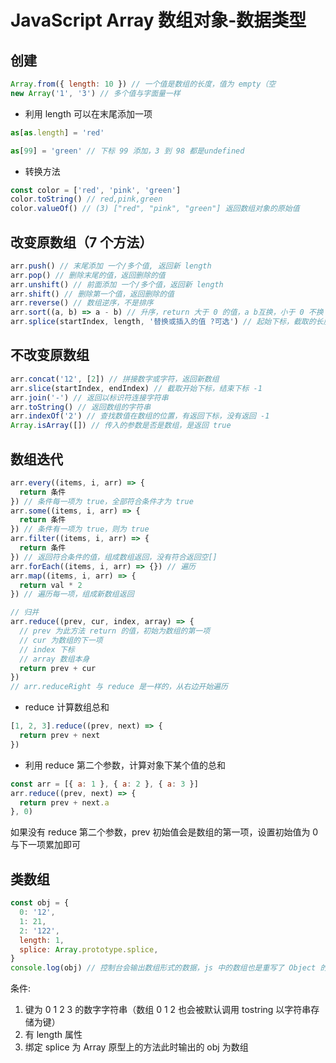 # JavaScript Array 数组对象-数据类型

## 创建

```js
Array.from({ length: 10 }) // 一个值是数组的长度，值为 empty（空
new Array('1', '3') // 多个值与字面量一样
```

- 利用 length 可以在末尾添加一项

```js
as[as.length] = 'red'

as[99] = 'green' // 下标 99 添加，3 到 98 都是undefined
```

- 转换方法

```js
const color = ['red', 'pink', 'green']
color.toString() // red,pink,green
color.valueOf() // (3) ["red", "pink", "green"] 返回数组对象的原始值
```

## 改变原数组（7 个方法）

```js
arr.push() // 末尾添加 一个/多个值, 返回新 length
arr.pop() // 删除末尾的值，返回删除的值
arr.unshift() // 前面添加 一个/多个值，返回新 length
arr.shift() // 删除第一个值，返回删除的值
arr.reverse() // 数组逆序，不是排序
arr.sort((a, b) => a - b) // 升序，return 大于 0 的值，a b互换，小于 0 不换
arr.splice(startIndex, length, '替换或插入的值 ?可选') // 起始下标，截取的长度，返回剪切的 [数组]
```

## 不改变原数组

```js
arr.concat('12', [2]) // 拼接数字或字符，返回新数组
arr.slice(startIndex, endIndex) // 截取开始下标，结束下标 -1
arr.join('-') // 返回以标识符连接字符串
arr.toString() // 返回数组的字符串
arr.indexOf('2') // 查找数值在数组的位置，有返回下标，没有返回 -1
Array.isArray([]) // 传入的参数是否是数组，是返回 true
```

## 数组迭代

```js
arr.every((items, i, arr) => {
  return 条件
}) // 条件每一项为 true，全部符合条件才为 true
arr.some((items, i, arr) => {
  return 条件
}) // 条件有一项为 true，则为 true
arr.filter((items, i, arr) => {
  return 条件
}) // 返回符合条件的值，组成数组返回，没有符合返回空[]
arr.forEach((items, i, arr) => {}) // 遍历
arr.map((items, i, arr) => {
  return val * 2
}) // 遍历每一项，组成新数组返回

// 归并
arr.reduce((prev, cur, index, array) => {
  // prev 为此方法 return 的值，初始为数组的第一项
  // cur 为数组的下一项
  // index 下标
  // array 数组本身
  return prev + cur
})
// arr.reduceRight 与 reduce 是一样的，从右边开始遍历
```

- reduce 计算数组总和

```js
[1, 2, 3].reduce((prev, next) => {
  return prev + next
})
```

- 利用 reduce 第二个参数，计算对象下某个值的总和

```js
const arr = [{ a: 1 }, { a: 2 }, { a: 3 }]
arr.reduce((prev, next) => {
  return prev + next.a
}, 0)
```

如果没有 reduce 第二个参数，prev 初始值会是数组的第一项，设置初始值为 0 与下一项累加即可

## 类数组

```js
const obj = {
  0: '12',
  1: 21,
  2: '122',
  length: 1,
  splice: Array.prototype.splice,
}
console.log(obj) // 控制台会输出数组形式的数据，js 中的数组也是重写了 Object 的原型
```

条件:

1. 键为 0 1 2 3 的数字字符串（数组 0 1 2 也会被默认调用 tostring 以字符串存储为键）
2. 有 length 属性
3. 绑定 splice 为 Array 原型上的方法此时输出的 obj 为数组

